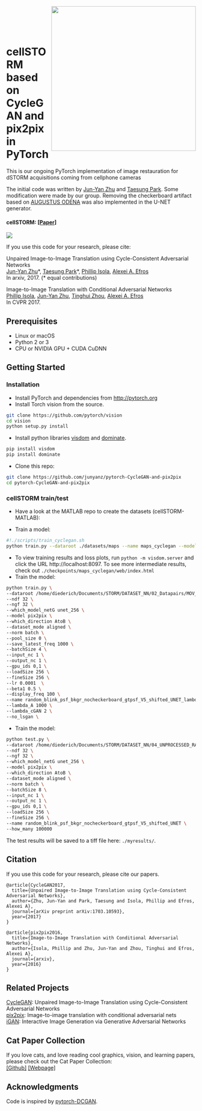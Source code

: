 <img src='imgs/horse2zebra.gif' align="right" width=384>

<br><br><br>

# cellSTORM based on CycleGAN and pix2pix in PyTorch

This is our ongoing PyTorch implementation of image restauration for dSTORM acquisitions coming from cellphone cameras 

The initial code was written by [Jun-Yan Zhu](https://github.com/junyanz) and [Taesung Park](https://github.com/taesung89). Some modification were made by our group. Removing the checkerboard artifact based on [AUGUSTUS ODENA](distill.pub/2016/deconv-checkerboard/) was also implemented in the U-NET generator. 



#### cellSTORM:  [[Paper]](https://arxiv.org/pdf/commingsoon.pdf)
<img src="https://github.com/bionanoimaging/cellSTORM-pyTorch/images/Hela_A_to_B.png"/>

If you use this code for your research, please cite:

Unpaired Image-to-Image Translation using Cycle-Consistent Adversarial Networks  
[Jun-Yan Zhu](https://people.eecs.berkeley.edu/~junyanz/)\*,  [Taesung Park](https://taesung.me/)\*, [Phillip Isola](https://people.eecs.berkeley.edu/~isola/), [Alexei A. Efros](https://people.eecs.berkeley.edu/~efros)  
In arxiv, 2017. (* equal contributions)  


Image-to-Image Translation with Conditional Adversarial Networks  
[Phillip Isola](https://people.eecs.berkeley.edu/~isola), [Jun-Yan Zhu](https://people.eecs.berkeley.edu/~junyanz), [Tinghui Zhou](https://people.eecs.berkeley.edu/~tinghuiz), [Alexei A. Efros](https://people.eecs.berkeley.edu/~efros)   
In CVPR 2017.


## Prerequisites
- Linux or macOS
- Python 2 or 3
- CPU or NVIDIA GPU + CUDA CuDNN

## Getting Started
### Installation
- Install PyTorch and dependencies from http://pytorch.org
- Install Torch vision from the source.
```bash
git clone https://github.com/pytorch/vision
cd vision
python setup.py install
```
- Install python libraries [visdom](https://github.com/facebookresearch/visdom) and [dominate](https://github.com/Knio/dominate).
```bash
pip install visdom
pip install dominate
```
- Clone this repo:
```bash
git clone https://github.com/junyanz/pytorch-CycleGAN-and-pix2pix
cd pytorch-CycleGAN-and-pix2pix
```

### cellSTORM train/test
- Have a look at the MATLAB repo to create the datasets (cellSTORM-MATLAB):

- Train a model:
```bash
#!./scripts/train_cyclegan.sh
python train.py --dataroot ./datasets/maps --name maps_cyclegan --model cycle_gan --no_dropout
```
- To view training results and loss plots, run `python -m visdom.server` and click the URL http://localhost:8097. To see more intermediate results, check out `./checkpoints/maps_cyclegan/web/index.html`
- Train the model:
```bash
python train.py \
--dataroot /home/diederich/Documents/STORM/DATASET_NN/02_Datapairs/MOV_2018_03_06_11_43_47_randomBlink2500_lines_ISO6400_texp_1_125testSTORM_4000frames_2500emitter_dense_256px_params_png_frames_shifted_combined \
--ndf 32 \
--ngf 32 \
--which_model_netG unet_256 \
--model pix2pix \
--which_direction AtoB \
--dataset_mode aligned \
--norm batch \
--pool_size 0 \
--save_latest_freq 1000 \
--batchSize 4 \
--input_nc 1 \
--output_nc 1 \
--gpu_ids 0,1 \
--loadSize 256 \
--fineSize 256 \
--lr 0.0001  \
--beta1 0.5 \
--display_freq 100 \
--name random_blink_psf_bkgr_nocheckerboard_gtpsf_V5_shifted_UNET_lambda_A_1000_lambda_cGAN_0.5_ISO_6400_random_lines  \
--lambda_A 1000 \
--lambda_cGAN 2 \
--no_lsgan \
```
- Train the model:
```bash
python test.py \
--dataroot /home/diederich/Documents/STORM/DATASET_NN/04_UNPROCESSED_RAW_HW/2018-01-23_17.53.21_oldSample_ISO3200_10xEypiece_texp_1_30_256 \
--ndf 32 \
--ngf 32 \
--which_model_netG unet_256 \
--model pix2pix \
--which_direction AtoB \
--dataset_mode aligned \
--norm batch \
--batchSize 8 \
--input_nc 1 \
--output_nc 1 \
--gpu_ids 0,1 \
--loadSize 256 \
--fineSize 256 \
--name random_blink_psf_bkgr_nocheckerboard_gtpsf_V5_shifted_UNET \
--how_many 100000
```

The test results will be saved to a tiff file here: `./myresults/`.

## Citation
If you use this code for your research, please cite our papers.
```
@article{CycleGAN2017,
  title={Unpaired Image-to-Image Translation using Cycle-Consistent Adversarial Networks},
  author={Zhu, Jun-Yan and Park, Taesung and Isola, Phillip and Efros, Alexei A},
  journal={arXiv preprint arXiv:1703.10593},
  year={2017}
}

@article{pix2pix2016,
  title={Image-to-Image Translation with Conditional Adversarial Networks},
  author={Isola, Phillip and Zhu, Jun-Yan and Zhou, Tinghui and Efros, Alexei A},
  journal={arxiv},
  year={2016}
}
```

## Related Projects
[CycleGAN](https://github.com/junyanz/CycleGAN): Unpaired Image-to-Image Translation using Cycle-Consistent Adversarial Networks  
[pix2pix](https://github.com/phillipi/pix2pix): Image-to-image translation with conditional adversarial nets  
[iGAN](https://github.com/junyanz/iGAN): Interactive Image Generation via Generative Adversarial Networks

## Cat Paper Collection
If you love cats, and love reading cool graphics, vision, and learning papers, please check out the Cat Paper Collection:  
[[Github]](https://github.com/junyanz/CatPapers) [[Webpage]](https://people.eecs.berkeley.edu/~junyanz/cat/cat_papers.html)

## Acknowledgments
Code is inspired by [pytorch-DCGAN](https://github.com/pytorch/examples/tree/master/dcgan).
